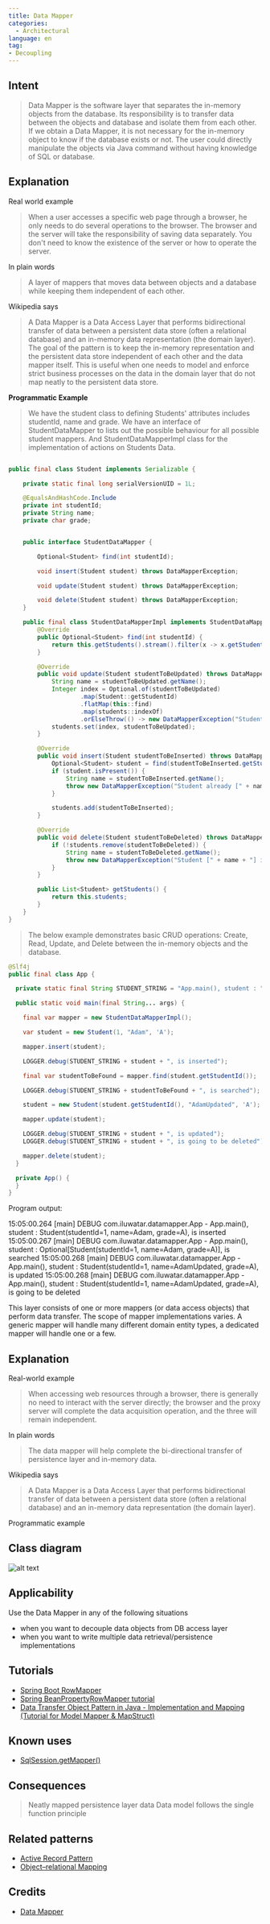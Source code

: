 ```yaml
---
title: Data Mapper
categories:
  - Architectural
language: en
tag:
- Decoupling
---
```


## Intent
>Data Mapper is the software layer that separates the in-memory objects from the database.
>Its responsibility is to transfer data between the objects and database and isolate them from each other. 
>If we obtain a Data Mapper, it is not necessary for the in-memory object to know if the database exists or not.
>The user could directly manipulate the objects via Java command without having knowledge of SQL or database.

## Explanation

Real world example
>When a user accesses a specific web page through a browser, he only needs to do several operations to the browser.
> The browser and the server will take the responsibility of saving data separately.
> You don't need to know the existence of the server or how to operate the server.

In plain words
>A layer of mappers that moves data between objects and a database while keeping them independent of each other.

Wikipedia says
>A Data Mapper is a Data Access Layer that performs bidirectional transfer of data between a persistent data store 
> (often a relational database) and an in-memory data representation (the domain layer). The goal of the pattern is to 
> keep the in-memory representation and the persistent data store independent of each other and the data mapper itself. 
> This is useful when one needs to model and enforce strict business processes on the data in the domain layer that do 
> not map neatly to the persistent data store. 

**Programmatic Example**

>We have the student class to defining Students' attributes includes studentId, name and grade.
>We have an interface of StudentDataMapper to lists out the possible behaviour for all possible student mappers.
>And StudentDataMapperImpl class for the implementation of actions on Students Data.

```java

public final class Student implements Serializable {

    private static final long serialVersionUID = 1L;

    @EqualsAndHashCode.Include
    private int studentId;
    private String name;
    private char grade;


    public interface StudentDataMapper {

        Optional<Student> find(int studentId);

        void insert(Student student) throws DataMapperException;

        void update(Student student) throws DataMapperException;

        void delete(Student student) throws DataMapperException;
    }

    public final class StudentDataMapperImpl implements StudentDataMapper {
        @Override
        public Optional<Student> find(int studentId) {
            return this.getStudents().stream().filter(x -> x.getStudentId() == studentId).findFirst();
        }

        @Override
        public void update(Student studentToBeUpdated) throws DataMapperException {
            String name = studentToBeUpdated.getName();
            Integer index = Optional.of(studentToBeUpdated)
                    .map(Student::getStudentId)
                    .flatMap(this::find)
                    .map(students::indexOf)
                    .orElseThrow(() -> new DataMapperException("Student [" + name + "] is not found"));
            students.set(index, studentToBeUpdated);
        }

        @Override
        public void insert(Student studentToBeInserted) throws DataMapperException {
            Optional<Student> student = find(studentToBeInserted.getStudentId());
            if (student.isPresent()) {
                String name = studentToBeInserted.getName();
                throw new DataMapperException("Student already [" + name + "] exists");
            }

            students.add(studentToBeInserted);
        }

        @Override
        public void delete(Student studentToBeDeleted) throws DataMapperException {
            if (!students.remove(studentToBeDeleted)) {
                String name = studentToBeDeleted.getName();
                throw new DataMapperException("Student [" + name + "] is not found");
            }
        }

        public List<Student> getStudents() {
            return this.students;
        }
    }
}

```

>The below example demonstrates basic CRUD operations: Create, Read, Update, and Delete between the in-memory objects
> and the database.

```java
@Slf4j
public final class App {

  private static final String STUDENT_STRING = "App.main(), student : ";

  public static void main(final String... args) {

    final var mapper = new StudentDataMapperImpl();

    var student = new Student(1, "Adam", 'A');

    mapper.insert(student);

    LOGGER.debug(STUDENT_STRING + student + ", is inserted");

    final var studentToBeFound = mapper.find(student.getStudentId());

    LOGGER.debug(STUDENT_STRING + studentToBeFound + ", is searched");

    student = new Student(student.getStudentId(), "AdamUpdated", 'A');

    mapper.update(student);

    LOGGER.debug(STUDENT_STRING + student + ", is updated");
    LOGGER.debug(STUDENT_STRING + student + ", is going to be deleted");

    mapper.delete(student);
  }

  private App() {
  }
}
```

Program output:

15:05:00.264 [main] DEBUG com.iluwatar.datamapper.App - App.main(), student : Student(studentId=1, name=Adam, grade=A), is inserted
15:05:00.267 [main] DEBUG com.iluwatar.datamapper.App - App.main(), student : Optional[Student(studentId=1, name=Adam, grade=A)], is searched
15:05:00.268 [main] DEBUG com.iluwatar.datamapper.App - App.main(), student : Student(studentId=1, name=AdamUpdated, grade=A), is updated
15:05:00.268 [main] DEBUG com.iluwatar.datamapper.App - App.main(), student : Student(studentId=1, name=AdamUpdated, grade=A), is going to be deleted



This layer consists of one or more mappers (or data access objects) that perform data transfer. The scope of mapper implementations varies.
A generic mapper will handle many different domain entity types, a dedicated mapper will handle one or a few.

## Explanation

Real-world example

> When accessing web resources through a browser, there is generally no need to interact with the server directly;
> the browser and the proxy server will complete the data acquisition operation, and the three will remain independent.

In plain words

> The data mapper will help complete the bi-directional transfer of persistence layer and in-memory data.

Wikipedia says

> A Data Mapper is a Data Access Layer that performs bidirectional transfer of data between a
> persistent data store (often a relational database) and an in-memory data representation (the domain layer).

Programmatic example

## Class diagram
![alt text](./etc/data-mapper.png "Data Mapper")

## Applicability
Use the Data Mapper in any of the following situations

* when you want to decouple data objects from DB access layer
* when you want to write multiple data retrieval/persistence implementations

## Tutorials

* [Spring Boot RowMapper](https://zetcode.com/springboot/rowmapper/)
* [Spring BeanPropertyRowMapper tutorial](https://zetcode.com/spring/beanpropertyrowmapper/)
* [Data Transfer Object Pattern in Java - Implementation and Mapping (Tutorial for Model Mapper & MapStruct)](https://stackabuse.com/data-transfer-object-pattern-in-java-implementation-and-mapping/)

## Known uses
* [SqlSession.getMapper()](https://mybatis.org/mybatis-3/java-api.html)

## Consequences

> Neatly mapped persistence layer data
> Data model follows the single function principle

## Related patterns
* [Active Record Pattern](https://en.wikipedia.org/wiki/Active_record_pattern)
* [Object–relational Mapping](https://en.wikipedia.org/wiki/Object%E2%80%93relational_mapping)

## Credits
* [Data Mapper](http://richard.jp.leguen.ca/tutoring/soen343-f2010/tutorials/implementing-data-mapper/)
